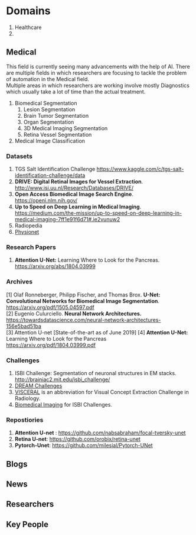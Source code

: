 # Domains

1. Healthcare
2.



## Medical
This field is currently seeing many advancements with the help of AI. There are multiple fields in which researchers are focusing to tackle the problem of automation in the Medical field. <br/>
Multiple areas in which researchers are working involve mostly Diagnostics which usually take a lot of time than the actual treatment.<br/>
1. Biomedical Segmentation
    1. Lesion Segmentation
    2. Brain Tumor Segmentation
    3. Organ Segmentation
    4. 3D Medical Imaging Segmentation
    5. Retina Vessel Segmentation
2. Medical Image Classification

### Datasets
1. TGS Salt Identification Challenge https://www.kaggle.com/c/tgs-salt-identification-challenge/data
2. **DRIVE: Digital Retinal Images for Vessel Extraction**. http://www.isi.uu.nl/Research/Databases/DRIVE/
3. **Open Access Biomedical Image Search Engine**. https://openi.nlm.nih.gov/
4. **Up to Speed on Deep Learning in Medical Imaging**. </br> https://medium.com/the-mission/up-to-speed-on-deep-learning-in-medical-imaging-7ff1e91f6d71#.ie2vunuw2
5. Radiopedia
6. [Physionet](https://physionet.org/)

### Research Papers
1. **Attention U-Net:** Learning Where to Look for the Pancreas. https://arxiv.org/abs/1804.03999

### Archives
[1] Olaf Ronneberger, Philipp Fischer, and Thomas Brox. **U-Net: Convolutional Networks for Biomedical
Image Segmentation**. https://arxiv.org/pdf/1505.04597.pdf<br/>
[2] Eugenio Culurciello. **Neural Network Architectures.** https://towardsdatascience.com/neural-network-architectures-156e5bad51ba<br/>
[3] Attention U-net [State-of-the-art as of June 2019]
[4] **Attention U-Net:** Learning Where to Look for the Pancreas https://arxiv.org/pdf/1804.03999.pdf

### Challenges
1. ISBI Challenge: Segmentation of neuronal structures in EM stacks. http://brainiac2.mit.edu/isbi_challenge/
2. [DREAM Challenges](http://dreamchallenges.org/)
3. [VISCERAL](http://www.visceral.eu/) is an abbreviation for Visual Concept Extraction Challenge in Radiology.
4. [Biomedical Imaging](http://2020.biomedicalimaging.org/) for ISBI Challenges.

### Repostiories
1. **Attention U-net** : https://github.com/nabsabraham/focal-tversky-unet
2. **Retina U-net**: https://github.com/orobix/retina-unet
3. **Pytorch-Unet**: https://github.com/milesial/Pytorch-UNet
## Blogs
## News
## Researchers
## Key People
